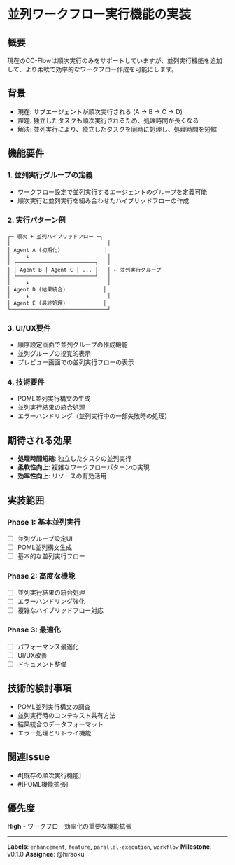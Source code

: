 # 並列ワークフロー実行機能の実装

## 概要
現在のCC-Flowは順次実行のみをサポートしていますが、並列実行機能を追加して、より柔軟で効率的なワークフロー作成を可能にします。

## 背景
- 現在: サブエージェントが順次実行される (A → B → C → D)
- 課題: 独立したタスクも順次実行されるため、処理時間が長くなる
- 解決: 並列実行により、独立したタスクを同時に処理し、処理時間を短縮

## 機能要件

### 1. 並列実行グループの定義
- ワークフロー設定で並列実行するエージェントのグループを定義可能
- 順次実行と並列実行を組み合わせたハイブリッドフローの作成

### 2. 実行パターン例
```
┌─ 順次 + 並列ハイブリッドフロー ─┐
│                               │
│ Agent A (初期化)              │
│     ↓                         │
│ ┌─────────────────────────┐   │
│ │ Agent B │ Agent C │ ... │   │ ← 並列実行グループ
│ └─────────────────────────┘   │
│     ↓                         │
│ Agent D (結果統合)            │
│     ↓                         │
│ Agent E (最終処理)            │
└───────────────────────────────┘
```

### 3. UI/UX要件
- 順序設定画面で並列グループの作成機能
- 並列グループの視覚的表示
- プレビュー画面での並列実行フローの表示

### 4. 技術要件
- POML並列実行構文の生成
- 並列実行結果の統合処理
- エラーハンドリング（並列実行中の一部失敗時の処理）

## 期待される効果
- **処理時間短縮**: 独立したタスクの並列実行
- **柔軟性向上**: 複雑なワークフローパターンの実現
- **効率性向上**: リソースの有効活用

## 実装範囲

### Phase 1: 基本並列実行
- [ ] 並列グループ設定UI
- [ ] POML並列構文生成
- [ ] 基本的な並列実行フロー

### Phase 2: 高度な機能
- [ ] 並列実行結果の統合処理
- [ ] エラーハンドリング強化
- [ ] 複雑なハイブリッドフロー対応

### Phase 3: 最適化
- [ ] パフォーマンス最適化
- [ ] UI/UX改善
- [ ] ドキュメント整備

## 技術的検討事項
- POML並列実行構文の調査
- 並列実行時のコンテキスト共有方法
- 結果統合のデータフォーマット
- エラー処理とリトライ機能

## 関連Issue
- #[既存の順次実行機能]
- #[POML機能拡張]

## 優先度
**High** - ワークフロー効率化の重要な機能拡張

---

**Labels**: `enhancement`, `feature`, `parallel-execution`, `workflow`
**Milestone**: v0.1.0
**Assignee**: @hiraoku